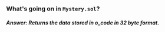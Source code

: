 ### What's going on in `Mystery.sol`?

##### Answer: Returns the data stored in o_code in 32 byte format. 
